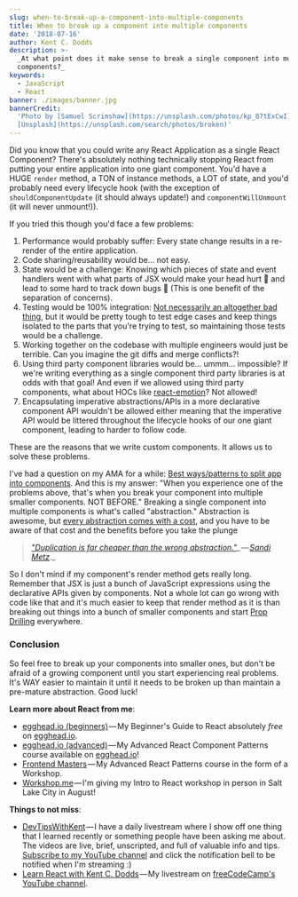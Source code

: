 ```yaml
---
slug: when-to-break-up-a-component-into-multiple-components
title: When to break up a component into multiple components
date: '2018-07-16'
author: Kent C. Dodds
description: >-
  _At what point does it make sense to break a single component into multiple
  components?_
keywords:
  - JavaScript
  - React
banner: ./images/banner.jpg
bannerCredit:
  'Photo by [Samuel Scrimshaw](https://unsplash.com/photos/kp_87tExCwI) on
  [Unsplash](https://unsplash.com/search/photos/broken)'
---
```


Did you know that you could write any React Application as a single React
Component? There's absolutely nothing technically stopping React from putting
your entire application into one giant component. You'd have a HUGE `render`
method, a TON of instance methods, a LOT of state, and you'd probably need every
lifecycle hook (with the exception of `shouldComponentUpdate` (it should always
update!) and `componentWillUnmount` (it will never unmount!)).

If you tried this though you'd face a few problems:

1.  Performance would probably suffer: Every state change results in a re-render
    of the entire application.
2.  Code sharing/reusability would be... not easy.
3.  State would be a challenge: Knowing which pieces of state and event handlers
    went with what parts of JSX would make your head hurt 😬 and lead to some
    hard to track down bugs 🐜 (This is one benefit of the separation of
    concerns).
4.  Testing would be 100% integration:
    [Not necessarily an altogether bad thing](http://kcd.im/write-tests), but it
    would be pretty tough to test edge cases and keep things isolated to the
    parts that you're trying to test, so maintaining those tests would be a
    challenge.
5.  Working together on the codebase with multiple engineers would just be
    terrible. Can you imagine the git diffs and merge conflicts?!
6.  Using third party component libraries would be... ummm... impossible? If
    we're writing everything as a single component third party libraries is at
    odds with that goal! And even if we allowed using third party components,
    what about HOCs like [react-emotion](https://emotion.sh/)? Not allowed!
7.  Encapsulating imperative abstractions/APIs in a more declarative component
    API wouldn't be allowed either meaning that the imperative API would be
    littered throughout the lifecycle hooks of our one giant component, leading
    to harder to follow code.

These are the reasons that we write custom components. It allows us to solve
these problems.

I've had a question on my AMA for a while:
[Best ways/patterns to split app into components](https://github.com/kentcdodds/ama/issues/399).
And this is my answer: "When you experience one of the problems above, that's
when you break your component into multiple smaller components. NOT BEFORE."
Breaking a single component into multiple components is what's called
"abstraction." Abstraction is awesome, but
[every abstraction comes with a cost](http://kcd.im/how-to-react), and you have
to be aware of that cost and the benefits before you take the plunge

> [_"Duplication is far cheaper than the wrong abstraction."_](https://www.sandimetz.com/blog/2016/1/20/the-wrong-abstraction)_ — _[_Sandi Metz_](https://twitter.com/sandimetz)_._

So I don't mind if my component's render method gets really long. Remember that
JSX is just a bunch of JavaScript expressions using the declarative APIs given
by components. Not a whole lot can go wrong with code like that and it's much
easier to keep that render method as it is than breaking out things into a bunch
of smaller components and start [Prop Drilling](http://kcd.im/prop-drilling)
everywhere.

### Conclusion

So feel free to break up your components into smaller ones, but don't be afraid
of a growing component until you start experiencing real problems. It's WAY
easier to maintain it until it needs to be broken up than maintain a pre-mature
abstraction. Good luck!

**Learn more about React from me**:

- [egghead.io (beginners)](http://kcd.im/beginner-react) — My Beginner's Guide
  to React absolutely _free_ on [egghead.io](http://egghead.io/).
- [egghead.io (advanced)](http://kcd.im/advanced-react) — My Advanced React
  Component Patterns course available on [egghead.io](http://egghead.io/)!
- [Frontend Masters](https://frontendmasters.com/courses/advanced-react-patterns/) — My
  Advanced React Patterns course in the form of a Workshop.
- [Workshop.me](https://workshop.me/2018-08-react-intro?a=kent) — I'm giving my
  Intro to React workshop in person in Salt Lake City in August!

**Things to not miss**:

- [DevTipsWithKent](http://kcd.im/devtips) — I have a daily livestream where I
  show off one thing that I learned recently or something people have been
  asking me about. The videos are live, brief, unscripted, and full of valuable
  info and tips. [Subscribe to my YouTube channel](http://kcd.im/youtube) and
  click the notification bell to be notified when I'm streaming :)
- [Learn React with Kent C. Dodds](https://www.youtube.com/watch?v=zthIUs2w_c8) — My
  livestream on
  [freeCodeCamp's YouTube channel](https://www.youtube.com/channel/UC8butISFwT-Wl7EV0hUK0BQ).
